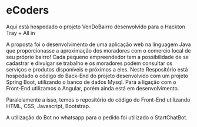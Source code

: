 # eCoders

Aqui está hospedado o projeto VenDoBairro desenvolvido para o Hackton Tray + All in

A proposta foi o desenvolvimento de uma aplicação web na linguagem Java que proporcionasse a aproximação dos moradores com o comercio local de seu próprio bairro!
Cada pequeno empreendedor tem a possibilidade de se cadastrar e divulgar se trabalho e os moradores podem consultar os serviços e produtos disponíveis e próximos a eles.
Neste Respositório está hospedado o código do Back-End do projeto desenvolvido com um projeto Spring Boot, utilizando o banco de dados Mysql.
Para a ligação com o Front-End utilizamos o Angular, porém ainda está em desenvolvimento.

Paralelamente a isso, temos o repositório do código do Front-End utilizando HTML, CSS, Javascript, Bootstrap.

A utilização do Bot no whatsapp para o pedido foi utilizado o StartChatBot.
